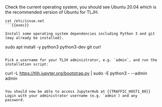 Check the current operating system, you should see Ubuntu 20.04 which is the recommended version of Ubuntu for TLJH.
```
cat /etc/issue.net
```{{exec}}

Install some operating system dependencies including Python 3 and git (may already be installed).
```
sudo apt install -y python3 python3-dev git curl
```{{exec}}

Pick a username for your TLJH administrator, e.g. `admin`, and run the installation script:
```
curl -L https://tljh.jupyter.org/bootstrap.py | sudo -E python3 - --admin admin
```{{exec}}

You should now be able to access JupyterHub at {{TRAFFIC_HOST1_80}}
Login with your administrator username (e.g. `admin`) and any password.
